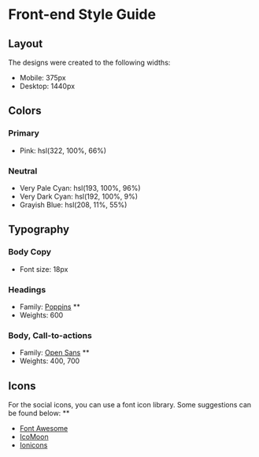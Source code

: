 # Front-end Style Guide

## Layout

The designs were created to the following widths:

- Mobile: 375px
- Desktop: 1440px

## Colors

### Primary

- Pink: hsl(322, 100%, 66%)

### Neutral

- Very Pale Cyan: hsl(193, 100%, 96%)
- Very Dark Cyan: hsl(192, 100%, 9%)
- Grayish Blue: hsl(208, 11%, 55%)

## Typography

### Body Copy

- Font size: 18px

### Headings

- Family: [Poppins](https://fonts.google.com/specimen/Poppins) \*\*
- Weights: 600

### Body, Call-to-actions

- Family: [Open Sans](https://fonts.google.com/specimen/Open+Sans) \*\*
- Weights: 400, 700

## Icons

For the social icons, you can use a font icon library. Some suggestions can be found below: \*\*

- [Font Awesome](https://fontawesome.com/)
- [IcoMoon](https://icomoon.io/)
- [Ionicons](https://ionicons.com/)
